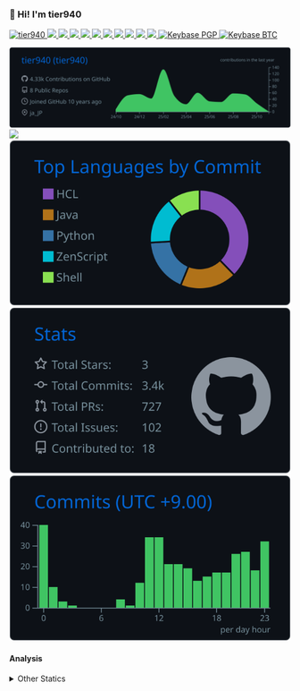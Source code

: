 ### 👋 Hi! I'm tier940

<p align="left"> 
  <a href="https://github.com/tier940/tier940/">
    <img src="https://komarev.com/ghpvc/?username=tier940" alt="tier940" />
  </a>
  <a href="http://twitter.com/tier940">
    <img height="20" src="https://img.shields.io/twitter/follow/tier940?label=Twitter&logo=twitter&style=flat" />
  </a>
  <a href="https://github.com/tier940">
    <img height="20" src="https://img.shields.io/github/followers/tier940?label=follow&logo=github&style=flat" />
  </a>
  <a href="https://www.reddit.com/user/tier940">
    <img height="20" src="https://img.shields.io/reddit/user-karma/combined/tier940?label=Reddit&logo=reddit&style=flat" />
  </a>
  <a href="https://stackoverflow.com/users/17317833/tier940">
    <img height="20" src="https://img.shields.io/stackexchange/stackoverflow/r/17317833?label=StackOverflow&logo=stack-overflow&style=flat" />
  </a>
  <a href="https://zenn.dev/tier940">
    <img height="20" src="https://zenn.badge.nikaera.com/s/tier940/likes" />
  </a>
  <a href="https://zenn.dev/tier940">
    <img height="20" src="https://zenn.badge.nikaera.com/s/tier940/followers" />
  </a>
  <a href="https://zenn.dev/tier940">
    <img height="20" src="https://zenn.badge.nikaera.com/s/tier940/articles" />
  </a>
  <a href="http://qiita.com/tier940">
    <img height="20" src="https://qiita-badge.apiapi.app/s/tier940/posts.svg" />
  </a>
  <a href="http://qiita.com/tier940">
    <img height="20" src="https://qiita-badge.apiapi.app/s/tier940/contributions.svg" />
  </a>
  <a href="https://github.com/tier940/tier940/">
    <img height="20" src="https://github.com/tier940/tier940/actions/workflows/main.yml/badge.svg" />
  </a>
  <a href="https://keybase.io/tier940">
    <img alt="Keybase PGP" src="https://img.shields.io/keybase/pgp/tier940">
  </a>
  <a href="https://keybase.io/tier940">
    <img alt="Keybase BTC" src="https://img.shields.io/keybase/btc/tier940">
  </a>
</p>

[![](https://raw.githubusercontent.com/tier940/tier940/main/profile-summary-card-output/github_dark/0-profile-details.svg)](https://github.com/vn7n24fzkq/github-profile-summary-cards)
[![](https://raw.githubusercontent.com/tier940/tier940/main/profile-summary-card-output/github_dark/1-repos-per-language.svg)](https://github.com/vn7n24fzkq/github-profile-summary-cards) [![](https://raw.githubusercontent.com/tier940/tier940/main/profile-summary-card-output/github_dark/2-most-commit-language.svg)](https://github.com/vn7n24fzkq/github-profile-summary-cards)
[![](https://raw.githubusercontent.com/tier940/tier940/main/profile-summary-card-output/github_dark/3-stats.svg)](https://github.com/vn7n24fzkq/github-profile-summary-cards) [![](https://raw.githubusercontent.com/tier940/tier940/main/profile-summary-card-output/github_dark/4-productive-time.svg)](https://github.com/vn7n24fzkq/github-profile-summary-cards)


#### Analysis
<!-- <img height="150" src="https://github.com/tier940/tier940/blob/master/images/stat.svg" alt="Alternative Text"/> -->

<details>
  <summary>Other Statics</summary>
  <!--START_SECTION:waka-->
![Code Time](http://img.shields.io/badge/Code%20Time-3%2C942%20hrs%2015%20mins-blue)

**🐱 My GitHub Data** 

> 📦 30.6 kB Used in GitHub's Storage 
 > 
> 💼 Opted to Hire
 > 
> 📜 11 Public Repositories 
 > 
> 🔑 3 Private Repositories 
 > 
**I'm an Early 🐤** 

```text
🌞 Morning                74 commits          ███████░░░░░░░░░░░░░░░░░░   29.48 % 
🌆 Daytime                65 commits          ██████░░░░░░░░░░░░░░░░░░░   25.90 % 
🌃 Evening                83 commits          ████████░░░░░░░░░░░░░░░░░   33.07 % 
🌙 Night                  29 commits          ███░░░░░░░░░░░░░░░░░░░░░░   11.55 % 
```
📅 **I'm Most Productive on Sunday** 

```text
Monday                   16 commits          ██░░░░░░░░░░░░░░░░░░░░░░░   06.37 % 
Tuesday                  37 commits          ████░░░░░░░░░░░░░░░░░░░░░   14.74 % 
Wednesday                27 commits          ███░░░░░░░░░░░░░░░░░░░░░░   10.76 % 
Thursday                 18 commits          ██░░░░░░░░░░░░░░░░░░░░░░░   07.17 % 
Friday                   50 commits          █████░░░░░░░░░░░░░░░░░░░░   19.92 % 
Saturday                 44 commits          ████░░░░░░░░░░░░░░░░░░░░░   17.53 % 
Sunday                   59 commits          ██████░░░░░░░░░░░░░░░░░░░   23.51 % 
```


📊 **This Week I Spent My Time On** 

```text
🕑︎ Time Zone: Asia/Tokyo

💬 Programming Languages: 
Other                    29 hrs 57 mins      █████████████████████░░░░   83.51 % 
Java                     3 hrs 34 mins       ██░░░░░░░░░░░░░░░░░░░░░░░   09.99 % 
JSON                     53 mins             █░░░░░░░░░░░░░░░░░░░░░░░░   02.51 % 
Python                   19 mins             ░░░░░░░░░░░░░░░░░░░░░░░░░   00.90 % 
Markdown                 15 mins             ░░░░░░░░░░░░░░░░░░░░░░░░░   00.74 % 

🔥 Editors: 
Edge                     29 hrs 11 mins      ████████████████████░░░░░   81.38 % 
Intellijidea             4 hrs 5 mins        ███░░░░░░░░░░░░░░░░░░░░░░   11.42 % 
VS Code                  2 hrs 13 mins       ██░░░░░░░░░░░░░░░░░░░░░░░   06.18 % 
Chrome                   22 mins             ░░░░░░░░░░░░░░░░░░░░░░░░░   01.02 % 

💻 Operating System: 
Linux                    35 hrs 30 mins      █████████████████████████   98.98 % 
Unknown OS               22 mins             ░░░░░░░░░░░░░░░░░░░░░░░░░   01.02 % 
```

**I Mostly Code in Java** 

```text
Java                     14 repos            ████████████░░░░░░░░░░░░░   48.28 % 
HTML                     2 repos             ██░░░░░░░░░░░░░░░░░░░░░░░   06.90 % 
ZenScript                2 repos             ██░░░░░░░░░░░░░░░░░░░░░░░   06.90 % 
Python                   1 repo              █░░░░░░░░░░░░░░░░░░░░░░░░   03.45 % 
Dockerfile               1 repo              █░░░░░░░░░░░░░░░░░░░░░░░░   03.45 % 
```



**Timeline**

![Lines of Code chart](https://raw.githubusercontent.com/tier940/tier940/main/assets/bar_graph.png)


 Last Updated on 06/06/2024 00:36:39 UTC
<!--END_SECTION:waka-->
</details>
